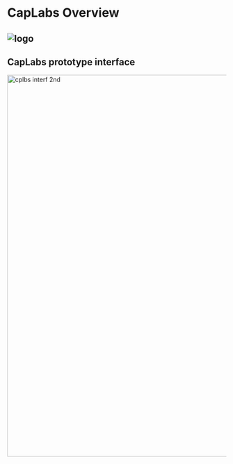 # CapLabs Overview
## ![logo](https://github.com/CapLabs-ai/MVP/assets/138379514/6bc623dc-0bd1-4ded-b376-ce54e5426946)

## CapLabs prototype interface
<img width="878" alt="cplbs interf 2nd" src="https://github.com/CapLabs-ai/MVP/assets/92258644/1550a003-8317-4e21-a13b-5f043c22e4dc">

